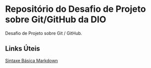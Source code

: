 # Repositório do Desafio de Projeto sobre Git/GitHub da DIO
Desafio de Projeto sobre Git / GitHub.

## Links Úteis
[Sintaxe Básica Markdown](https://www.markdownguide.org/basic-syntax/)
